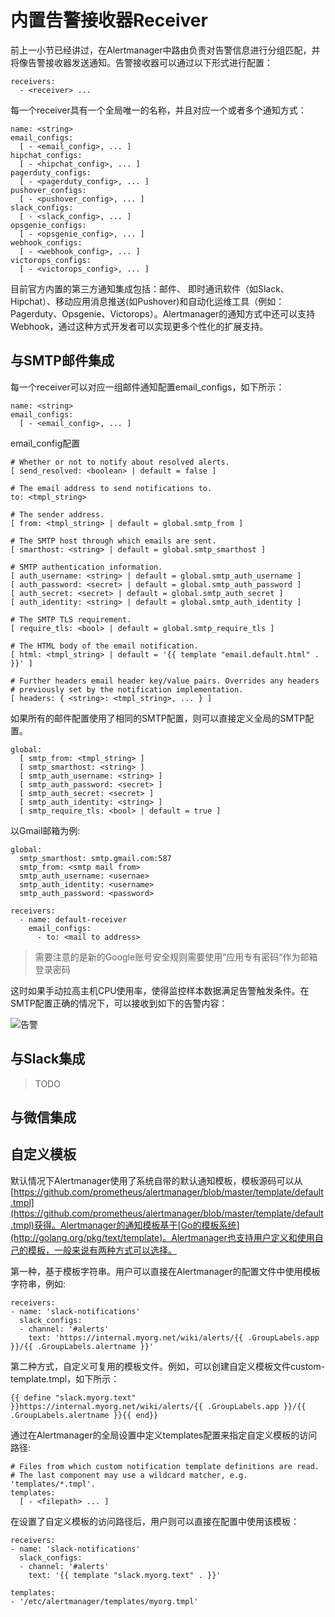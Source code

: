# 内置告警接收器Receiver

前上一小节已经讲过，在Alertmanager中路由负责对告警信息进行分组匹配，并将像告警接收器发送通知。告警接收器可以通过以下形式进行配置：

```
receivers:
  - <receiver> ...
```

每一个receiver具有一个全局唯一的名称，并且对应一个或者多个通知方式：

```
name: <string>
email_configs:
  [ - <email_config>, ... ]
hipchat_configs:
  [ - <hipchat_config>, ... ]
pagerduty_configs:
  [ - <pagerduty_config>, ... ]
pushover_configs:
  [ - <pushover_config>, ... ]
slack_configs:
  [ - <slack_config>, ... ]
opsgenie_configs:
  [ - <opsgenie_config>, ... ]
webhook_configs:
  [ - <webhook_config>, ... ]
victorops_configs:
  [ - <victorops_config>, ... ]
```

目前官方内置的第三方通知集成包括：邮件、 即时通讯软件（如Slack、Hipchat）、移动应用消息推送(如Pushover)和自动化运维工具（例如：Pagerduty、Opsgenie、Victorops）。Alertmanager的通知方式中还可以支持Webhook，通过这种方式开发者可以实现更多个性化的扩展支持。

## 与SMTP邮件集成

每一个receiver可以对应一组邮件通知配置email_configs，如下所示：

```
name: <string>
email_configs:
  [ - <email_config>, ... ]
```

email_config配置

```
# Whether or not to notify about resolved alerts.
[ send_resolved: <boolean> | default = false ]

# The email address to send notifications to.
to: <tmpl_string>

# The sender address.
[ from: <tmpl_string> | default = global.smtp_from ]

# The SMTP host through which emails are sent.
[ smarthost: <string> | default = global.smtp_smarthost ]

# SMTP authentication information.
[ auth_username: <string> | default = global.smtp_auth_username ]
[ auth_password: <secret> | default = global.smtp_auth_password ]
[ auth_secret: <secret> | default = global.smtp_auth_secret ]
[ auth_identity: <string> | default = global.smtp_auth_identity ]

# The SMTP TLS requirement.
[ require_tls: <bool> | default = global.smtp_require_tls ]

# The HTML body of the email notification.
[ html: <tmpl_string> | default = '{{ template "email.default.html" . }}' ]

# Further headers email header key/value pairs. Overrides any headers
# previously set by the notification implementation.
[ headers: { <string>: <tmpl_string>, ... } ]
```

如果所有的邮件配置使用了相同的SMTP配置，则可以直接定义全局的SMTP配置。

```
global:
  [ smtp_from: <tmpl_string> ]
  [ smtp_smarthost: <string> ]
  [ smtp_auth_username: <string> ]
  [ smtp_auth_password: <secret> ]
  [ smtp_auth_secret: <secret> ]
  [ smtp_auth_identity: <string> ]
  [ smtp_require_tls: <bool> | default = true ]
```

以Gmail邮箱为例:

```
global:
  smtp_smarthost: smtp.gmail.com:587
  smtp_from: <smtp mail from>
  smtp_auth_username: <usernae>
  smtp_auth_identity: <username>
  smtp_auth_password: <password>

receivers:
  - name: default-receiver
    email_configs:
      - to: <mail to address>
```

> 需要注意的是新的Google账号安全规则需要使用”应用专有密码“作为邮箱登录密码

这时如果手动拉高主机CPU使用率，使得监控样本数据满足告警触发条件。在SMTP配置正确的情况下，可以接收到如下的告警内容：

![告警](http://p2n2em8ut.bkt.clouddn.com/mail-alert-page.png)

## 与Slack集成

> TODO

## 与微信集成

> 

## 自定义模板

默认情况下Alertmanager使用了系统自带的默认通知模板，模板源码可以从[https://github.com/prometheus/alertmanager/blob/master/template/default.tmpl](https://github.com/prometheus/alertmanager/blob/master/template/default.tmpl)获得。Alertmanager的通知模板基于[Go的模板系统](http://golang.org/pkg/text/template)。Alertmanager也支持用户定义和使用自己的模板，一般来说有两种方式可以选择。

第一种，基于模板字符串。用户可以直接在Alertmanager的配置文件中使用模板字符串，例如:

```
receivers:
- name: 'slack-notifications'
  slack_configs:
  - channel: '#alerts'
    text: 'https://internal.myorg.net/wiki/alerts/{{ .GroupLabels.app }}/{{ .GroupLabels.alertname }}'
```

第二种方式，自定义可复用的模板文件。例如，可以创建自定义模板文件custom-template.tmpl，如下所示：

```
{{ define "slack.myorg.text" }}https://internal.myorg.net/wiki/alerts/{{ .GroupLabels.app }}/{{ .GroupLabels.alertname }}{{ end}}
```

通过在Alertmanager的全局设置中定义templates配置来指定自定义模板的访问路径:

```
# Files from which custom notification template definitions are read.
# The last component may use a wildcard matcher, e.g. 'templates/*.tmpl'.
templates:
  [ - <filepath> ... ]
```

在设置了自定义模板的访问路径后，用户则可以直接在配置中使用该模板：

```
receivers:
- name: 'slack-notifications'
  slack_configs:
  - channel: '#alerts'
    text: '{{ template "slack.myorg.text" . }}'

templates:
- '/etc/alertmanager/templates/myorg.tmpl'
```